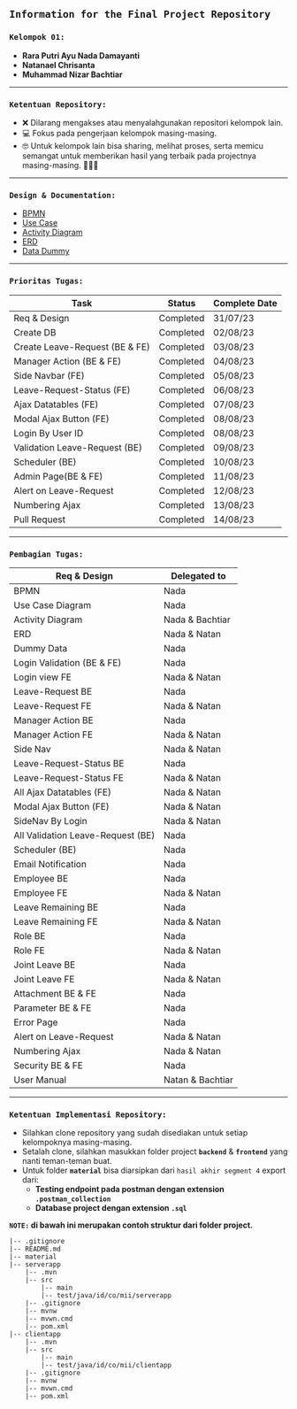 ## **`Information for the Final Project Repository`**

### **`Kelompok 01:`**

- **Rara Putri Ayu Nada Damayanti**
- **Natanael Chrisanta**
- **Muhammad Nizar Bachtiar**

---

### **`Ketentuan Repository:`**

- ❌ Dilarang mengakses atau menyalahgunakan repositori kelompok lain.
- 💻 Fokus pada pengerjaan kelompok masing-masing.
- 🤓 Untuk kelompok lain bisa sharing, melihat proses, serta memicu semangat untuk memberikan hasil yang terbaik pada projectnya masing-masing. 💪💪💪

---

### **`Design & Documentation:`**

- [BPMN](https://drive.google.com/file/d/1MWDMD07qypgPRL2zc_WUP2l7ZUDKpgEV/view?usp=drive_link)
- [Use Case](https://drive.google.com/file/d/1j6kbhhvFmupDyja9QyTR5eP84uHKFCJU/view?usp=sharing)
- [Activity Diagram](https://drive.google.com/file/d/1hd3hoem8e-M-t7_N7PPr85teQ44QATBz/view?usp=drive_link)
- [ERD](https://drive.google.com/file/d/1gFu0E152tOuXq_7wNM6kxh1NuaRzAU9D/view?usp=drive_link)
- [Data Dummy](https://docs.google.com/spreadsheets/d/1hQYRCfsw-GtX1iv3ki5cKgh0HUN8gkrqEmRcVrkP0I8/edit#gid=0)
---

### **`Prioritas Tugas:`**

Task                          | Status        | Complete Date
----------------------------- | ------------- | --------------
Req & Design                  | Completed     | 31/07/23
Create DB                     | Completed     | 02/08/23
Create Leave-Request (BE & FE)| Completed     | 03/08/23
Manager Action (BE & FE)      | Completed     | 04/08/23
Side Navbar (FE)              | Completed     | 05/08/23
Leave-Request-Status (FE)     | Completed     | 06/08/23
Ajax Datatables (FE)          | Completed     | 07/08/23
Modal Ajax Button (FE)        | Completed     | 08/08/23
Login By User ID              | Completed     | 08/08/23
Validation Leave-Request (BE) | Completed     | 09/08/23
Scheduler (BE)                | Completed     | 10/08/23
Admin Page(BE & FE)           | Completed     | 11/08/23
Alert on Leave-Request        | Completed     | 12/08/23
Numbering Ajax                | Completed     | 13/08/23
Pull Request                  | Completed     | 14/08/23
----

### **`Pembagian Tugas:`**

Req & Design                      | Delegated to
---------------------------       | -------------
BPMN                              | Nada
Use Case Diagram                  | Nada
Activity Diagram                  | Nada & Bachtiar
ERD                               | Nada & Natan 
Dummy Data                        | Nada
Login Validation (BE & FE)        | Nada
Login view FE                     | Nada & Natan
Leave-Request BE                  | Nada
Leave-Request FE                  | Nada & Natan
Manager Action BE                 | Nada
Manager Action FE                 | Nada & Natan
Side Nav                          | Nada & Natan
Leave-Request-Status BE           | Nada
Leave-Request-Status FE           | Nada & Natan
All Ajax Datatables (FE)          | Nada & Natan
Modal Ajax Button (FE)            | Nada & Natan
SideNav By Login                  | Nada & Natan
All Validation Leave-Request (BE) | Nada
Scheduler (BE)                    | Nada
Email Notification                | Nada
Employee BE                       | Nada
Employee FE                       | Nada & Natan
Leave Remaining BE                | Nada
Leave Remaining FE                | Nada & Natan
Role BE                           | Nada
Role FE                           | Nada & Natan
Joint Leave BE                    | Nada
Joint Leave FE                    | Nada & Natan
Attachment BE & FE                | Nada
Parameter BE & FE                 | Nada
Error Page                        | Nada
Alert on Leave-Request            | Nada & Natan
Numbering Ajax                    | Nada & Natan
Security BE & FE                  | Nada
User Manual                       | Natan & Bachtiar

---

### **`Ketentuan Implementasi Repository:`**

- Silahkan clone repository yang sudah disediakan untuk setiap kelompoknya masing-masing.
- Setalah clone, silahkan masukkan folder project **`backend`** & **`frontend`** yang nanti teman-teman buat.
- Untuk folder **`material`** bisa diarsipkan dari `hasil akhir segment 4` export dari:
  - **Testing endpoint pada postman dengan extension `.postman_collection`**
  - **Database project dengan extension `.sql`**

**`NOTE:` di bawah ini merupakan contoh struktur dari folder project.**

```
|-- .gitignore
|-- README.md
|-- material
|-- serverapp
    |-- .mvn
    |-- src
        |-- main
        |-- test/java/id/co/mii/serverapp
    |-- .gitignore
    |-- mvnw
    |-- mvwn.cmd
    |-- pom.xml
|-- clientapp
    |-- .mvn
    |-- src
        |-- main
        |-- test/java/id/co/mii/clientapp
    |-- .gitignore
    |-- mvnw
    |-- mvwn.cmd
    |-- pom.xml
```
